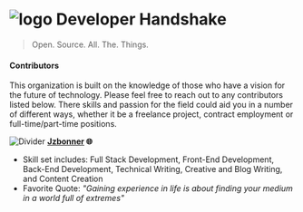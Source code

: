 # ![logo](https://github.com/Developer-Handshake/dev-handshake/blob/master/img-media/chip0.5x.png) Developer Handshake 
> Open. Source. All. The. Things. 




#### Contributors
This organization is built on the knowledge of those who have a vision for the future of technology. Please feel free to reach out to any contributors listed below. There skills and passion for the field could aid you in a number of different ways, whether it be a freelance project, contract employment or full-time/part-time positions. 

![Divider]()
**[Jzbonner](https://github.com/Jzbonner) 🌐**
* Skill set includes: Full Stack Development, Front-End Development, Back-End Development, Technical Writing, Creative and Blog Writing, and Content Creation 
* Favorite Quote: _"Gaining experience in life is about finding your medium in a world full of extremes"_ 




